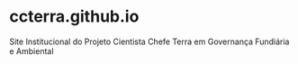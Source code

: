 # ccterra.github.io
Site Institucional do Projeto Cientista Chefe Terra em Governança Fundiária e Ambiental
